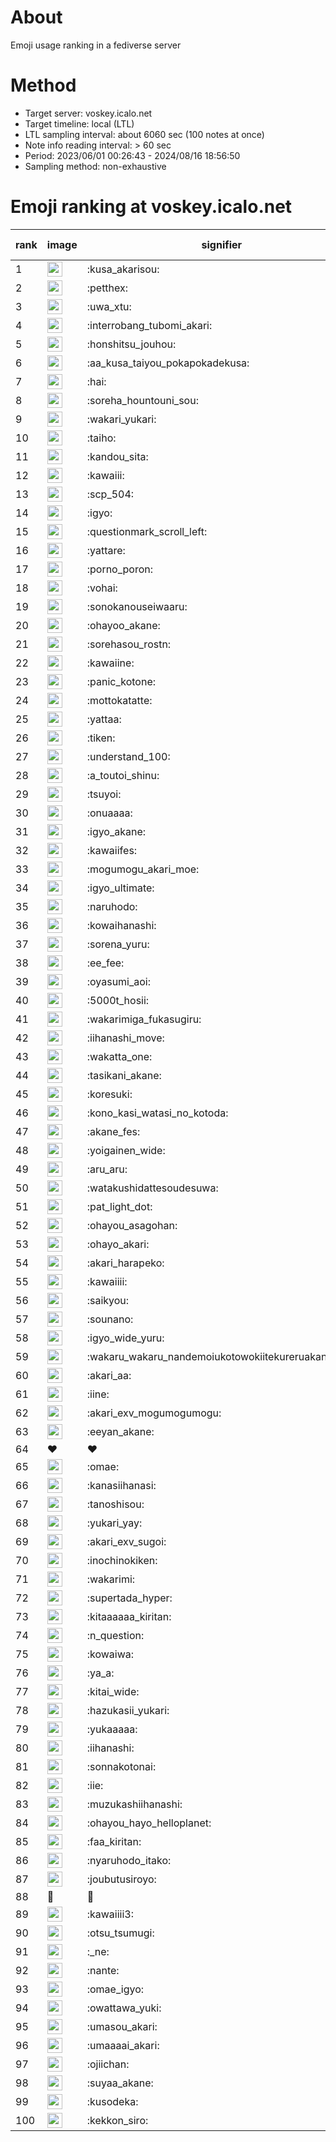 # About
Emoji usage ranking in a fediverse server

# Method
- Target server: voskey.icalo.net
- Target timeline: local (LTL)
- LTL sampling interval: about 6060 sec (100 notes at once)
- Note info reading interval: > 60 sec
- Period: 2023/06/01 00:26:43 - 2024/08/16 18:56:50 
- Sampling method: non-exhaustive

# Emoji ranking at voskey.icalo.net

|rank|image|signifier|type|frequency score|
|----|----|----|----|----|
|1|<img height="24" src="https://voskey.icalo.net/emoji/kusa_akarisou.webp">|:kusa_akarisou:|custom|30433|
|2|<img height="24" src="https://voskey.icalo.net/emoji/petthex.webp">|:petthex:|custom|22129|
|3|<img height="24" src="https://voskey.icalo.net/emoji/uwa_xtu.webp">|:uwa_xtu:|custom|11984|
|4|<img height="24" src="https://voskey.icalo.net/emoji/interrobang_tubomi_akari.webp">|:interrobang_tubomi_akari:|custom|11890|
|5|<img height="24" src="https://voskey.icalo.net/emoji/honshitsu_jouhou.webp">|:honshitsu_jouhou:|custom|9159|
|6|<img height="24" src="https://voskey.icalo.net/emoji/aa_kusa_taiyou_pokapokadekusa.webp">|:aa_kusa_taiyou_pokapokadekusa:|custom|9081|
|7|<img height="24" src="https://voskey.icalo.net/emoji/hai.webp">|:hai:|custom|7973|
|8|<img height="24" src="https://voskey.icalo.net/emoji/soreha_hountouni_sou.webp">|:soreha_hountouni_sou:|custom|7060|
|9|<img height="24" src="https://voskey.icalo.net/emoji/wakari_yukari.webp">|:wakari_yukari:|custom|6810|
|10|<img height="24" src="https://voskey.icalo.net/emoji/taiho.webp">|:taiho:|custom|6697|
|11|<img height="24" src="https://voskey.icalo.net/emoji/kandou_sita.webp">|:kandou_sita:|custom|6117|
|12|<img height="24" src="https://voskey.icalo.net/emoji/kawaiii.webp">|:kawaiii:|custom|6097|
|13|<img height="24" src="https://voskey.icalo.net/emoji/scp_504.webp">|:scp_504:|custom|5737|
|14|<img height="24" src="https://voskey.icalo.net/emoji/igyo.webp">|:igyo:|custom|4498|
|15|<img height="24" src="https://voskey.icalo.net/emoji/questionmark_scroll_left.webp">|:questionmark_scroll_left:|custom|4498|
|16|<img height="24" src="https://voskey.icalo.net/emoji/yattare.webp">|:yattare:|custom|4490|
|17|<img height="24" src="https://voskey.icalo.net/emoji/porno_poron.webp">|:porno_poron:|custom|4385|
|18|<img height="24" src="https://voskey.icalo.net/emoji/vohai.webp">|:vohai:|custom|4181|
|19|<img height="24" src="https://voskey.icalo.net/emoji/sonokanouseiwaaru.webp">|:sonokanouseiwaaru:|custom|4146|
|20|<img height="24" src="https://voskey.icalo.net/emoji/ohayoo_akane.webp">|:ohayoo_akane:|custom|4029|
|21|<img height="24" src="https://voskey.icalo.net/emoji/sorehasou_rostn.webp">|:sorehasou_rostn:|custom|3996|
|22|<img height="24" src="https://voskey.icalo.net/emoji/kawaiine.webp">|:kawaiine:|custom|3873|
|23|<img height="24" src="https://voskey.icalo.net/emoji/panic_kotone.webp">|:panic_kotone:|custom|3833|
|24|<img height="24" src="https://voskey.icalo.net/emoji/mottokatatte.webp">|:mottokatatte:|custom|3703|
|25|<img height="24" src="https://voskey.icalo.net/emoji/yattaa.webp">|:yattaa:|custom|3646|
|26|<img height="24" src="https://voskey.icalo.net/emoji/tiken.webp">|:tiken:|custom|3600|
|27|<img height="24" src="https://voskey.icalo.net/emoji/understand_100.webp">|:understand_100:|custom|3561|
|28|<img height="24" src="https://voskey.icalo.net/emoji/a_toutoi_shinu.webp">|:a_toutoi_shinu:|custom|3316|
|29|<img height="24" src="https://voskey.icalo.net/emoji/tsuyoi.webp">|:tsuyoi:|custom|3298|
|30|<img height="24" src="https://voskey.icalo.net/emoji/onuaaaa.webp">|:onuaaaa:|custom|3061|
|31|<img height="24" src="https://voskey.icalo.net/emoji/igyo_akane.webp">|:igyo_akane:|custom|2988|
|32|<img height="24" src="https://voskey.icalo.net/emoji/kawaiifes.webp">|:kawaiifes:|custom|2845|
|33|<img height="24" src="https://voskey.icalo.net/emoji/mogumogu_akari_moe.webp">|:mogumogu_akari_moe:|custom|2844|
|34|<img height="24" src="https://voskey.icalo.net/emoji/igyo_ultimate.webp">|:igyo_ultimate:|custom|2839|
|35|<img height="24" src="https://voskey.icalo.net/emoji/naruhodo.webp">|:naruhodo:|custom|2798|
|36|<img height="24" src="https://voskey.icalo.net/emoji/kowaihanashi.webp">|:kowaihanashi:|custom|2718|
|37|<img height="24" src="https://voskey.icalo.net/emoji/sorena_yuru.webp">|:sorena_yuru:|custom|2588|
|38|<img height="24" src="https://voskey.icalo.net/emoji/ee_fee.webp">|:ee_fee:|custom|2581|
|39|<img height="24" src="https://voskey.icalo.net/emoji/oyasumi_aoi.webp">|:oyasumi_aoi:|custom|2548|
|40|<img height="24" src="https://voskey.icalo.net/emoji/5000t_hosii.webp">|:5000t_hosii:|custom|2486|
|41|<img height="24" src="https://voskey.icalo.net/emoji/wakarimiga_fukasugiru.webp">|:wakarimiga_fukasugiru:|custom|2425|
|42|<img height="24" src="https://voskey.icalo.net/emoji/iihanashi_move.webp">|:iihanashi_move:|custom|2398|
|43|<img height="24" src="https://voskey.icalo.net/emoji/wakatta_one.webp">|:wakatta_one:|custom|2213|
|44|<img height="24" src="https://voskey.icalo.net/emoji/tasikani_akane.webp">|:tasikani_akane:|custom|2198|
|45|<img height="24" src="https://voskey.icalo.net/emoji/koresuki.webp">|:koresuki:|custom|2184|
|46|<img height="24" src="https://voskey.icalo.net/emoji/kono_kasi_watasi_no_kotoda.webp">|:kono_kasi_watasi_no_kotoda:|custom|2177|
|47|<img height="24" src="https://voskey.icalo.net/emoji/akane_fes.webp">|:akane_fes:|custom|2162|
|48|<img height="24" src="https://voskey.icalo.net/emoji/yoigainen_wide.webp">|:yoigainen_wide:|custom|2141|
|49|<img height="24" src="https://voskey.icalo.net/emoji/aru_aru.webp">|:aru_aru:|custom|2134|
|50|<img height="24" src="https://voskey.icalo.net/emoji/watakushidattesoudesuwa.webp">|:watakushidattesoudesuwa:|custom|2110|
|51|<img height="24" src="https://voskey.icalo.net/emoji/pat_light_dot.webp">|:pat_light_dot:|custom|2081|
|52|<img height="24" src="https://voskey.icalo.net/emoji/ohayou_asagohan.webp">|:ohayou_asagohan:|custom|2042|
|53|<img height="24" src="https://voskey.icalo.net/emoji/ohayo_akari.webp">|:ohayo_akari:|custom|2035|
|54|<img height="24" src="https://voskey.icalo.net/emoji/akari_harapeko.webp">|:akari_harapeko:|custom|2011|
|55|<img height="24" src="https://voskey.icalo.net/emoji/kawaiiii.webp">|:kawaiiii:|custom|1970|
|56|<img height="24" src="https://voskey.icalo.net/emoji/saikyou.webp">|:saikyou:|custom|1966|
|57|<img height="24" src="https://voskey.icalo.net/emoji/sounano.webp">|:sounano:|custom|1947|
|58|<img height="24" src="https://voskey.icalo.net/emoji/igyo_wide_yuru.webp">|:igyo_wide_yuru:|custom|1919|
|59|<img height="24" src="https://voskey.icalo.net/emoji/wakaru_wakaru_nandemoiukotowokiitekureruakanetyan.webp">|:wakaru_wakaru_nandemoiukotowokiitekureruakanetyan:|custom|1843|
|60|<img height="24" src="https://voskey.icalo.net/emoji/akari_aa.webp">|:akari_aa:|custom|1823|
|61|<img height="24" src="https://voskey.icalo.net/emoji/iine.webp">|:iine:|custom|1814|
|62|<img height="24" src="https://voskey.icalo.net/emoji/akari_exv_mogumogumogu.webp">|:akari_exv_mogumogumogu:|custom|1798|
|63|<img height="24" src="https://voskey.icalo.net/emoji/eeyan_akane.webp">|:eeyan_akane:|custom|1774|
|64|❤|❤|unicode|1705|
|65|<img height="24" src="https://voskey.icalo.net/emoji/omae.webp">|:omae:|custom|1681|
|66|<img height="24" src="https://voskey.icalo.net/emoji/kanasiihanasi.webp">|:kanasiihanasi:|custom|1653|
|67|<img height="24" src="https://voskey.icalo.net/emoji/tanoshisou.webp">|:tanoshisou:|custom|1631|
|68|<img height="24" src="https://voskey.icalo.net/emoji/yukari_yay.webp">|:yukari_yay:|custom|1630|
|69|<img height="24" src="https://voskey.icalo.net/emoji/akari_exv_sugoi.webp">|:akari_exv_sugoi:|custom|1621|
|70|<img height="24" src="https://voskey.icalo.net/emoji/inochinokiken.webp">|:inochinokiken:|custom|1618|
|71|<img height="24" src="https://voskey.icalo.net/emoji/wakarimi.webp">|:wakarimi:|custom|1582|
|72|<img height="24" src="https://voskey.icalo.net/emoji/supertada_hyper.webp">|:supertada_hyper:|custom|1581|
|73|<img height="24" src="https://voskey.icalo.net/emoji/kitaaaaaa_kiritan.webp">|:kitaaaaaa_kiritan:|custom|1569|
|74|<img height="24" src="https://voskey.icalo.net/emoji/n_question.webp">|:n_question:|custom|1540|
|75|<img height="24" src="https://voskey.icalo.net/emoji/kowaiwa.webp">|:kowaiwa:|custom|1526|
|76|<img height="24" src="https://voskey.icalo.net/emoji/ya_a.webp">|:ya_a:|custom|1512|
|77|<img height="24" src="https://voskey.icalo.net/emoji/kitai_wide.webp">|:kitai_wide:|custom|1500|
|78|<img height="24" src="https://voskey.icalo.net/emoji/hazukasii_yukari.webp">|:hazukasii_yukari:|custom|1468|
|79|<img height="24" src="https://voskey.icalo.net/emoji/yukaaaaa.webp">|:yukaaaaa:|custom|1448|
|80|<img height="24" src="https://voskey.icalo.net/emoji/iihanashi.webp">|:iihanashi:|custom|1398|
|81|<img height="24" src="https://voskey.icalo.net/emoji/sonnakotonai.webp">|:sonnakotonai:|custom|1374|
|82|<img height="24" src="https://voskey.icalo.net/emoji/iie.webp">|:iie:|custom|1368|
|83|<img height="24" src="https://voskey.icalo.net/emoji/muzukashiihanashi.webp">|:muzukashiihanashi:|custom|1347|
|84|<img height="24" src="https://voskey.icalo.net/emoji/ohayou_hayo_helloplanet.webp">|:ohayou_hayo_helloplanet:|custom|1346|
|85|<img height="24" src="https://voskey.icalo.net/emoji/faa_kiritan.webp">|:faa_kiritan:|custom|1335|
|86|<img height="24" src="https://voskey.icalo.net/emoji/nyaruhodo_itako.webp">|:nyaruhodo_itako:|custom|1328|
|87|<img height="24" src="https://voskey.icalo.net/emoji/joubutusiroyo.webp">|:joubutusiroyo:|custom|1313|
|88|🤔|🤔|unicode|1301|
|89|<img height="24" src="https://voskey.icalo.net/emoji/kawaiiii3.webp">|:kawaiiii3:|custom|1279|
|90|<img height="24" src="https://voskey.icalo.net/emoji/otsu_tsumugi.webp">|:otsu_tsumugi:|custom|1269|
|91|<img height="24" src="https://voskey.icalo.net/emoji/_ne.webp">|:_ne:|custom|1268|
|92|<img height="24" src="https://voskey.icalo.net/emoji/nante.webp">|:nante:|custom|1251|
|93|<img height="24" src="https://voskey.icalo.net/emoji/omae_igyo.webp">|:omae_igyo:|custom|1246|
|94|<img height="24" src="https://voskey.icalo.net/emoji/owattawa_yuki.webp">|:owattawa_yuki:|custom|1232|
|95|<img height="24" src="https://voskey.icalo.net/emoji/umasou_akari.webp">|:umasou_akari:|custom|1190|
|96|<img height="24" src="https://voskey.icalo.net/emoji/umaaaai_akari.webp">|:umaaaai_akari:|custom|1181|
|97|<img height="24" src="https://voskey.icalo.net/emoji/ojiichan.webp">|:ojiichan:|custom|1180|
|98|<img height="24" src="https://voskey.icalo.net/emoji/suyaa_akane.webp">|:suyaa_akane:|custom|1169|
|99|<img height="24" src="https://voskey.icalo.net/emoji/kusodeka.webp">|:kusodeka:|custom|1168|
|100|<img height="24" src="https://voskey.icalo.net/emoji/kekkon_siro.webp">|:kekkon_siro:|custom|1165|
